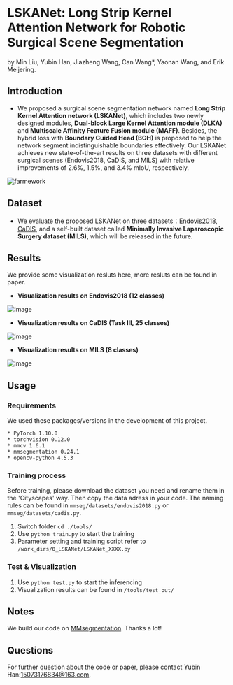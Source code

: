 # LSKANet: Long Strip Kernel Attention Network for Robotic Surgical Scene Segmentation
by Min Liu, Yubin Han, Jiazheng Wang, Can Wang*, Yaonan Wang, and Erik Meijering.
## Introduction
* We proposed a surgical scene segmentation network named **Long Strip Kernel Attention network (LSKANet)**, which includes two newly designed modules, **Dual-block Large Kernel Attention module (DLKA)** and **Multiscale Affinity Feature Fusion module (MAFF)**. Besides, the hybrid loss with **Boundary Guided Head (BGH)** is proposed to help the network segment indistinguishable boundaries effectively. Our LSKANet achieves new state-of-the-art results on three datasets with different surgical scenes (Endovis2018, CaDIS, and MILS) with relative improvements of 2.6%, 1.5%, and 3.4% mIoU, respectively.

![farmework](https://github.com/YubinHan73/LSKANet/assets/71008581/de64f69d-df2e-457b-8aff-de4e1a501fa0)

## Dataset
* We evaluate the proposed LSKANet on three datasets：[Endovis2018](https://endovissub2018-roboticscenesegmentation.grand-challenge.org/Downloads/), [CaDIS](https://ieee-dataport.org/open-access/cataracts), and a self-built dataset called **Minimally Invasive Laparoscopic Surgery dataset (MILS)**, which will be released in the future.

## Results
We provide some visualization resluts here, more resluts can be found in paper.
* **Visualization results on Endovis2018 (12 classes)**

![image](https://github.com/YubinHan73/LSKANet/assets/71008581/8a534745-38b9-4dd6-a51b-3c52c03d9829)

* **Visualization results on CaDIS (Task Ⅲ, 25 classes)**

![image](https://github.com/YubinHan73/LSKANet/assets/71008581/a64e29fb-455d-481b-a3f7-20295c159cc4)

* **Visualization results on MILS (8 classes)**

![image](https://github.com/YubinHan73/LSKANet/assets/71008581/7cb49452-d8f6-4a2f-a462-06b00080252a)

## Usage
### Requirements
We used these packages/versions in the development of this project.
```
* PyTorch 1.10.0
* torchvision 0.12.0
* mmcv 1.6.1
* mmsegmentation 0.24.1
* opencv-python 4.5.3
```
### Training process
Before training, please download the dataset you need and rename them in the 'Cityscapes' way. Then copy the data adress in your code. The naming rules can be found in `mmseg/datasets/endovis2018.py` or `mmseg/datasets/cadis.py`.
1. Switch folder `cd ./tools/`
2. Use `python train.py` to start the training
3. Parameter setting and training script refer to `/work_dirs/0_LSKANet/LSKANet_XXXX.py`

### Test & Visualization
1. Use `python test.py` to start the inferencing
2. Visualization results can be found in `/tools/test_out/`

## Notes
We build our code on [MMsegmentation](https://github.com/open-mmlab/mmsegmentation). Thanks a lot!

## Questions
For further question about the code or paper, please contact Yubin Han:15073176834@163.com.
